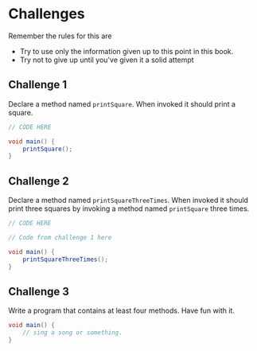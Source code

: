 # Challenges

Remember the rules for this are

- Try to use only the information given up to this point in this book.
- Try not to give up until you've given it a solid attempt

## Challenge 1

Declare a method named `printSquare`. When invoked it should print a square.

```java
// CODE HERE

void main() {
    printSquare();
}
```

## Challenge 2

Declare a method named `printSquareThreeTimes`. When invoked it should print three squares
by invoking a method named `printSquare` three times.

```java
// CODE HERE

// Code from challenge 1 here

void main() {
    printSquareThreeTimes();
}
```

## Challenge 3

Write a program that contains at least four methods. Have fun with it.

```java
void main() {
    // sing a song or something.
}
```
